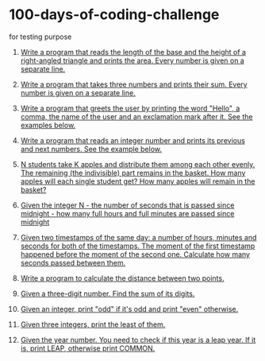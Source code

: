 # 100-days-of-coding-challenge
for testing purpose

1. [Write a program that reads the length of the base and the height of a right-angled triangle and prints the area. Every number is given on a separate line.](https://github.com/divya-diya2001/100-days-of-coding-challenge/blob/master/area%20of%20triangle.md)

2. [Write a program that takes three numbers and prints their sum. Every number is given on a separate line.](https://github.com/divya-diya2001/100-days-of-coding-challenge/blob/master/sum%20of%20three%20numbers.md)

3. [Write a program that greets the user by printing the word "Hello", a comma, the name of the user and an exclamation mark after it. See the examples below.](hello.md)

4. [Write a program that reads an integer number and prints its previous and next numbers. See the example below.](https://github.com/divya-diya2001/100-days-of-coding-challenge/blob/master/previous%20next.md)

5. [N students take K apples and distribute them among each other evenly. The remaining (the indivisible) part remains in the basket. How many apples will each single student get? How many apples will remain in the basket?](apple.md)

6. [Given the integer N - the number of seconds that is passed since midnight - how many full hours and full minutes are passed since midnight](https://github.com/divya-diya2001/100-days-of-coding-challenge/blob/master/hour.md)

7. [Given two timestamps of the same day: a number of hours, minutes and seconds for both of the timestamps. The moment of the first timestamp happened before the moment of the second one. Calculate how many seconds passed between them.](https://github.com/divya-diya2001/100-days-of-coding-challenge/blob/master/timestamp.md)

8. [Write a program to calculate the distance between two points.](https://github.com/divya-diya2001/100-days-of-coding-challenge/blob/master/distance.md)

9. [Given a three-digit number. Find the sum of its digits.](https://github.com/divya-diya2001/100-days-of-coding-challenge/blob/master/sum%20of%20digit)

10. [Given an integer, print "odd" if it's odd and print "even" otherwise.](https://github.com/divya-diya2001/100-days-of-coding-challenge/blob/master/odd%20or%20even)

11. [Given three integers, print the least of them.](github.com/divya-diya2001/100-days-of-coding-challenge/blob/master/least%20number.md)
12. [Given the year number. You need to check if this year is a leap year. If it is, print LEAP, otherwise print COMMON.](https://github.com/divya-diya2001/100-days-of-coding-challenge/blob/master/leap%20year.md)
